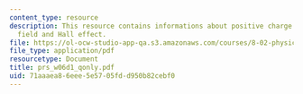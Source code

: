 ```yaml
---
content_type: resource
description: This resource contains informations about positive charge in uniform
  field and Hall effect.
file: https://ol-ocw-studio-app-qa.s3.amazonaws.com/courses/8-02-physics-ii-electricity-and-magnetism-spring-2007/71aaaea86eee5e5705fdd950b82cebf0_prs_w06d1_qonly.pdf
file_type: application/pdf
resourcetype: Document
title: prs_w06d1_qonly.pdf
uid: 71aaaea8-6eee-5e57-05fd-d950b82cebf0
---
```

